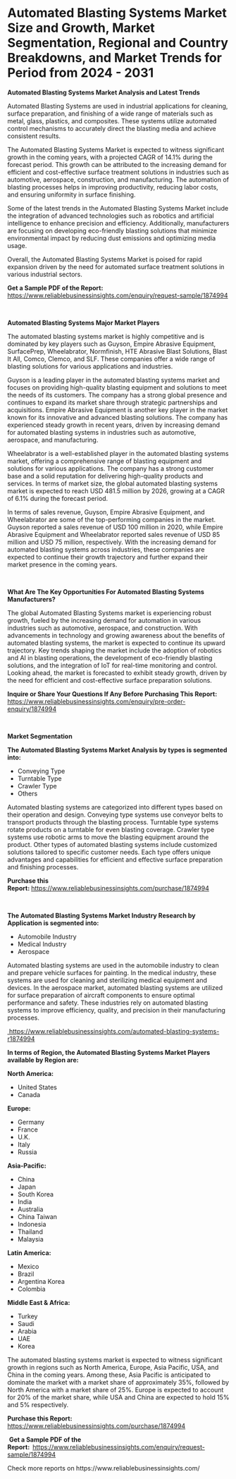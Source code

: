 <p><h1>Automated Blasting Systems Market Size and Growth, Market Segmentation, Regional and Country Breakdowns, and Market Trends for Period from 2024 -  2031</h1></p><p><strong>Automated Blasting Systems Market Analysis and Latest Trends</strong></p>
<p><p>Automated Blasting Systems are used in industrial applications for cleaning, surface preparation, and finishing of a wide range of materials such as metal, glass, plastics, and composites. These systems utilize automated control mechanisms to accurately direct the blasting media and achieve consistent results.</p><p>The Automated Blasting Systems Market is expected to witness significant growth in the coming years, with a projected CAGR of 14.1% during the forecast period. This growth can be attributed to the increasing demand for efficient and cost-effective surface treatment solutions in industries such as automotive, aerospace, construction, and manufacturing. The automation of blasting processes helps in improving productivity, reducing labor costs, and ensuring uniformity in surface finishing.</p><p>Some of the latest trends in the Automated Blasting Systems Market include the integration of advanced technologies such as robotics and artificial intelligence to enhance precision and efficiency. Additionally, manufacturers are focusing on developing eco-friendly blasting solutions that minimize environmental impact by reducing dust emissions and optimizing media usage.</p><p>Overall, the Automated Blasting Systems Market is poised for rapid expansion driven by the need for automated surface treatment solutions in various industrial sectors.</p></p>
<p><strong>Get a Sample PDF of the Report:&nbsp;</strong> <a href="https://www.reliablebusinessinsights.com/enquiry/request-sample/1874994">https://www.reliablebusinessinsights.com/enquiry/request-sample/1874994</a></p>
<p>&nbsp;</p>
<p><strong>Automated Blasting Systems Major Market Players</strong></p>
<p><p>The automated blasting systems market is highly competitive and is dominated by key players such as Guyson, Empire Abrasive Equipment, SurfacePrep, Wheelabrator, Normfinish, HTE Abrasive Blast Solutions, Blast It All, Comco, Clemco, and SLF. These companies offer a wide range of blasting solutions for various applications and industries.</p><p>Guyson is a leading player in the automated blasting systems market and focuses on providing high-quality blasting equipment and solutions to meet the needs of its customers. The company has a strong global presence and continues to expand its market share through strategic partnerships and acquisitions. Empire Abrasive Equipment is another key player in the market known for its innovative and advanced blasting solutions. The company has experienced steady growth in recent years, driven by increasing demand for automated blasting systems in industries such as automotive, aerospace, and manufacturing.</p><p>Wheelabrator is a well-established player in the automated blasting systems market, offering a comprehensive range of blasting equipment and solutions for various applications. The company has a strong customer base and a solid reputation for delivering high-quality products and services. In terms of market size, the global automated blasting systems market is expected to reach USD 481.5 million by 2026, growing at a CAGR of 6.1% during the forecast period.</p><p>In terms of sales revenue, Guyson, Empire Abrasive Equipment, and Wheelabrator are some of the top-performing companies in the market. Guyson reported a sales revenue of USD 100 million in 2020, while Empire Abrasive Equipment and Wheelabrator reported sales revenue of USD 85 million and USD 75 million, respectively. With the increasing demand for automated blasting systems across industries, these companies are expected to continue their growth trajectory and further expand their market presence in the coming years.</p></p>
<p>&nbsp;</p>
<p><strong>What Are The Key Opportunities For Automated Blasting Systems Manufacturers?</strong></p>
<p><p>The global Automated Blasting Systems market is experiencing robust growth, fueled by the increasing demand for automation in various industries such as automotive, aerospace, and construction. With advancements in technology and growing awareness about the benefits of automated blasting systems, the market is expected to continue its upward trajectory. Key trends shaping the market include the adoption of robotics and AI in blasting operations, the development of eco-friendly blasting solutions, and the integration of IoT for real-time monitoring and control. Looking ahead, the market is forecasted to exhibit steady growth, driven by the need for efficient and cost-effective surface preparation solutions.</p></p>
<p><strong>Inquire or Share Your Questions If Any Before Purchasing This Report:</strong> <a href="https://www.reliablebusinessinsights.com/enquiry/pre-order-enquiry/1874994">https://www.reliablebusinessinsights.com/enquiry/pre-order-enquiry/1874994</a></p>
<p>&nbsp;</p>
<p><strong>Market Segmentation</strong></p>
<p><strong>The Automated Blasting Systems Market Analysis by types is segmented into:</strong></p>
<p><ul><li>Conveying Type</li><li>Turntable Type</li><li>Crawler Type</li><li>Others</li></ul></p>
<p><p>Automated blasting systems are categorized into different types based on their operation and design. Conveying type systems use conveyor belts to transport products through the blasting process. Turntable type systems rotate products on a turntable for even blasting coverage. Crawler type systems use robotic arms to move the blasting equipment around the product. Other types of automated blasting systems include customized solutions tailored to specific customer needs. Each type offers unique advantages and capabilities for efficient and effective surface preparation and finishing processes.</p></p>
<p><strong>Purchase this Report:&nbsp;</strong><a href="https://www.reliablebusinessinsights.com/purchase/1874994">https://www.reliablebusinessinsights.com/purchase/1874994</a></p>
<p>&nbsp;</p>
<p><strong>The Automated Blasting Systems Market Industry Research by Application is segmented into:</strong></p>
<p><ul><li>Automobile Industry</li><li>Medical Industry</li><li>Aerospace</li></ul></p>
<p><p>Automated blasting systems are used in the automobile industry to clean and prepare vehicle surfaces for painting. In the medical industry, these systems are used for cleaning and sterilizing medical equipment and devices. In the aerospace market, automated blasting systems are utilized for surface preparation of aircraft components to ensure optimal performance and safety. These industries rely on automated blasting systems to improve efficiency, quality, and precision in their manufacturing processes.</p></p>
<p><a href="https://www.reliablebusinessinsights.com/automated-blasting-systems-r1874994">&nbsp;https://www.reliablebusinessinsights.com/automated-blasting-systems-r1874994</a></p>
<p><strong>In terms of Region, the Automated Blasting Systems Market Players available by Region are:</strong></p>
<p>
    <p> <strong> North America: </strong>
        <ul>
            <li>United States</li>
            <li>Canada</li>
        </ul>
        </p> 
    <p> <strong> Europe: </strong>
        <ul>
            <li>Germany</li>
            <li>France</li>
            <li>U.K.</li>
            <li>Italy</li>
            <li>Russia</li>
        </ul>
        </p> 
    <p> <strong> Asia-Pacific: </strong>
        <ul>
            <li>China</li>
            <li>Japan</li>
            <li>South Korea</li>
            <li>India</li>
            <li>Australia</li>
            <li>China Taiwan</li>
            <li>Indonesia</li>
            <li>Thailand</li>
            <li>Malaysia</li>
        </ul>
        </p> 
    <p> <strong> Latin America: </strong>
        <ul>
            <li>Mexico</li>
            <li>Brazil</li>
            <li>Argentina Korea</li>
            <li>Colombia</li>
        </ul>
        </p> 
    <p> <strong> Middle East & Africa: </strong>
        <ul>
            <li>Turkey</li>
            <li>Saudi</li>
            <li>Arabia</li>
            <li>UAE</li>
            <li>Korea</li>
        </ul>
    </p>
    </p>
<p><p>The automated blasting systems market is expected to witness significant growth in regions such as North America, Europe, Asia Pacific, USA, and China in the coming years. Among these, Asia Pacific is anticipated to dominate the market with a market share of approximately 35%, followed by North America with a market share of 25%. Europe is expected to account for 20% of the market share, while USA and China are expected to hold 15% and 5% respectively.</p></p>
<p><strong>Purchase this Report: </strong><a href="https://www.reliablebusinessinsights.com/purchase/1874994">https://www.reliablebusinessinsights.com/purchase/1874994</a></p>
<p>&nbsp;<strong>Get a Sample PDF of the Report:&nbsp;&nbsp;</strong><a href="https://www.reliablebusinessinsights.com/enquiry/request-sample/1874994">https://www.reliablebusinessinsights.com/enquiry/request-sample/1874994</a></p>
<p><strong></strong></p>
<p>Check more reports on https://www.reliablebusinessinsights.com/</p>